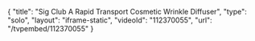 {
    "title": "Sig Club A Rapid Transport Cosmetic Wrinkle Diffuser",
    "type": "solo",
    "layout": "iframe-static",
    "videoId": "112370055",
    "url": "\/tvpembed\/112370055"
}